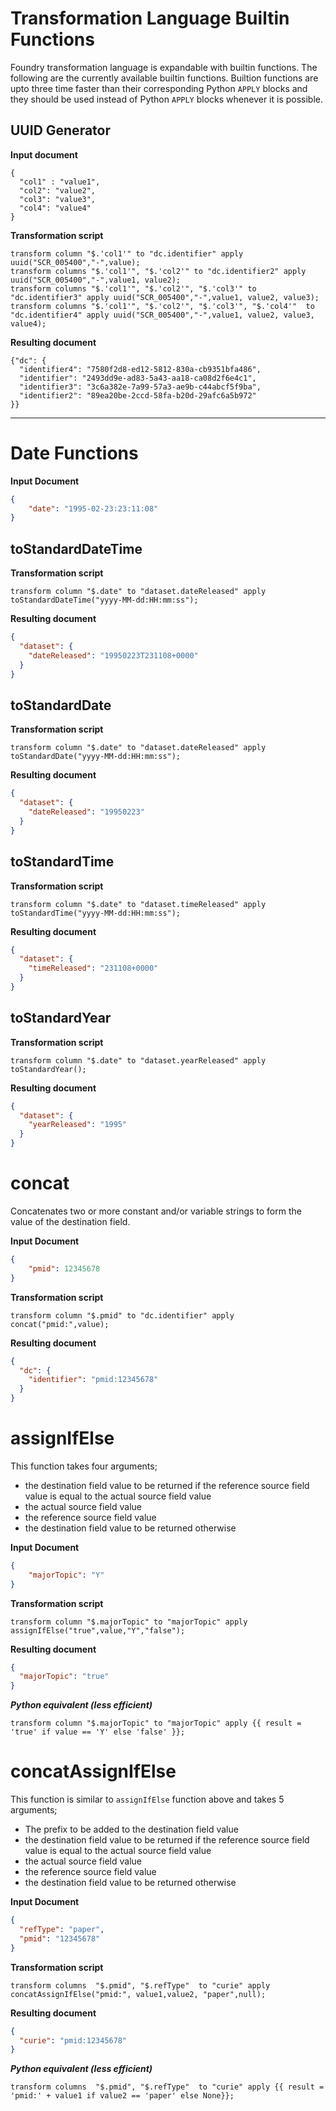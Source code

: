 # Transformation Language Builtin Functions

Foundry transformation language is expandable with builtin functions. The following are the currently available builtin functions. Builtion functions are upto three time faster than their corresponding Python `APPLY` blocks and they should be used instead of Python `APPLY` blocks whenever it is possible.


## UUID Generator

**Input document**

    {
      "col1" : "value1",
      "col2": "value2",
      "col3": "value3",
      "col4": "value4"   
    }

**Transformation script**

    transform column "$.'col1'" to "dc.identifier" apply uuid("SCR_005400","-",value);
    transform columns "$.'col1'", "$.'col2'" to "dc.identifier2" apply uuid("SCR_005400","-",value1, value2);
    transform columns "$.'col1'", "$.'col2'", "$.'col3'" to "dc.identifier3" apply uuid("SCR_005400","-",value1, value2, value3);
    transform columns "$.'col1'", "$.'col2'", "$.'col3'", "$.'col4'"  to "dc.identifier4" apply uuid("SCR_005400","-",value1, value2, value3, value4);


**Resulting document**

    {"dc": {
      "identifier4": "7580f2d8-ed12-5812-830a-cb9351bfa486",
      "identifier": "2493dd9e-ad83-5a43-aa18-ca08d2f6e4c1",
      "identifier3": "3c6a382e-7a99-57a3-ae9b-c44abcf5f9ba",
      "identifier2": "89ea20be-2ccd-58fa-b20d-29afc6a5b972"
    }}


***
# Date Functions

**Input Document**
```json
{
    "date": "1995-02-23:23:11:08"
}
```
## toStandardDateTime

**Transformation script**
```
transform column "$.date" to "dataset.dateReleased" apply toStandardDateTime("yyyy-MM-dd:HH:mm:ss");
```

**Resulting document**
```json
{
  "dataset": {    
    "dateReleased": "19950223T231108+0000"
  }
}
```
## toStandardDate

**Transformation script**
```
transform column "$.date" to "dataset.dateReleased" apply toStandardDate("yyyy-MM-dd:HH:mm:ss");
```
**Resulting document**
```json
{
  "dataset": {
    "dateReleased": "19950223"
  }
}
```

## toStandardTime

**Transformation script**
```
transform column "$.date" to "dataset.timeReleased" apply toStandardTime("yyyy-MM-dd:HH:mm:ss");
```
**Resulting document**
```json
{
  "dataset": {
    "timeReleased": "231108+0000"
  }
}
```

## toStandardYear

**Transformation script**
```
transform column "$.date" to "dataset.yearReleased" apply toStandardYear();
```
**Resulting document**
```json
{
  "dataset": {
    "yearReleased": "1995"
  }
}
```
# concat
Concatenates two or more constant and/or variable strings to form the value of the destination field.

**Input Document**
```json
{
    "pmid": 12345678
}
```
**Transformation script**
```
transform column "$.pmid" to "dc.identifier" apply concat("pmid:",value);
```
**Resulting document**
```json
{
  "dc": {
    "identifier": "pmid:12345678"
  }
}
```

# assignIfElse

This function takes four arguments; 
* the destination field value to be returned if the reference source field value is equal to the actual source field value
* the actual source field value
* the reference source field value
* the destination field value to be returned otherwise


**Input Document**
```json
{
    "majorTopic": "Y"
}
```
**Transformation script**
```
transform column "$.majorTopic" to "majorTopic" apply assignIfElse("true",value,"Y","false");
```
**Resulting document**
```json
{
  "majorTopic": "true"
}
```
***Python equivalent (less efficient)***
```
transform column "$.majorTopic" to "majorTopic" apply {{ result = 'true' if value == 'Y' else 'false' }};
```
# concatAssignIfElse

This function is similar to `assignIfElse` function above and takes 5 arguments;

* The prefix to be added to the destination field value
* the destination field value to be returned if the reference source field value is equal to the actual source field value
* the actual source field value
* the reference source field value
* the  destination field value to be returned otherwise

**Input Document**
```json
{
  "refType": "paper",
  "pmid": "12345678"
}
```
**Transformation script**
```
transform columns  "$.pmid", "$.refType"  to "curie" apply concatAssignIfElse("pmid:", value1,value2, "paper",null); 
```
**Resulting document**
```json
{
  "curie": "pmid:12345678"
}
```
***Python equivalent (less efficient)***
```
transform columns  "$.pmid", "$.refType"  to "curie" apply {{ result = 'pmid:' + value1 if value2 == 'paper' else None}};
```
